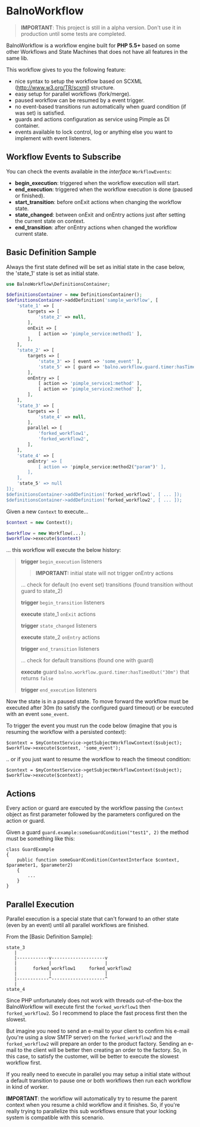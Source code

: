 BalnoWorkflow
=============
> **IMPORTANT**: This project is still in a alpha version. Don't use it in production until some tests are completed.

BalnoWorkflow is a workflow engine built for **PHP 5.5+** based on some other Workflows and State Machines that does
not have all features in the same lib.

This workflow gives to you the following feature:

- nice syntax to setup the workflow based on SCXML (http://www.w3.org/TR/scxml) structure.
- easy setup for parallel workflows (fork/merge).
- paused workflow can be resumed by a event trigger.
- no event-based transitions run automatically when guard condition (if was set) is satisfied.
- guards and actions configuration as service using Pimple as DI container.
- events available to lock control, log or anything else you want to implement with event listeners.

Workflow Events to Subscribe
----------------------------

You can check the events available in the *interface* `WorkflowEvents`:

- **begin_execution**: triggered when the workflow execution will start.
- **end_execution**: triggered when the workflow execution is done (paused or finished).
- **start_transition**: before onExit actions when changing the workflow state.
- **state_changed**: between onExit and onEntry actions just after setting the current state on context.
- **end_transition**: after onEntry actions when changed the workflow current state.

Basic Definition Sample
-----------------------

Always the first state defined will be set as initial state in the case below, the 'state_1' state is set as
initial state.

```php
use BalnoWorkflow\DefinitionsContainer;

$definitionsContainer = new DefinitionsContainer();
$definitionsContainer->addDefinition('sample_workflow', [
    'state_1' => [
        targets => [
            'state_2' => null,
        ],
        onExit => [
            [ action => 'pimple_service:method1' ],
        ],
    ],
    'state_2' => [
        targets => [
            'state_3' => [ event => 'some_event' ],
            'state_5' => [ guard => 'balno.workflow.guard.timer:hasTimedOut("30m")' ],
        ],
        onEntry => [
            [ action => 'pimple_service1:method' ],
            [ action => 'pimple_service2:method' ],
        ],
    ],
    'state_3' => [
        targets => [
            'state_4' => null,
        ],
        parallel => [
            'forked_workflow1',
            'forked_workflow2',
        ],
    ],
    'state_4' => [
        onEntry' => [
            [ action => 'pimple_service:method2("param")' ],
        ],
    ],
    'state_5' => null
]);
$definitionsContainer->addDefinition('forked_workflow1', [ ... ]);
$definitionsContainer->addDefinition('forked_workflow2', [ ... ]);
```

Given a new `Context` to execute...

```php
$context = new Context();

$workflow = new Workflow(...);
$workflow->execute($context)
```
 
... this workflow will execute the below history:

> **trigger** `begin_execution` listeners
>
>> **IMPORTANT:** initial state will not trigger onEntry actions
>
> ... check for default (no event set) transitions (found transition without guard to state_2)
>
> **trigger** `begin_transition` listeners
>
> **execute** state_1 `onExit` actions
>
> **trigger** `state_changed` listeners
>
> **execute** state_2 `onEntry` actions
>
> **trigger** `end_transition` listeners
>
> ... check for default transitions (found one with guard)
>
> **execute** guard `balno.workflow.guard.timer:hasTimedOut("30m")` that returns `false`
>
> **trigger** `end_execution` listeners

Now the state is in a paused state. To move forward the workflow must be executed after 30m (to satisfy the configured
guard timeout) or be executed with an event `some_event`.

To trigger the event you must run the code below (imagine that you is resuming the workflow with a persisted context):

```
$context = $myContextService->getSubjectWorkflowContext($subject);
$workflow->execute($context, 'some_event');
```

.. or if you just want to resume the workflow to reach the timeout condition:
```
$context = $myContextService->getSubjectWorkflowContext($subject);
$workflow->execute($context);
```

Actions
-------

Every action or guard are executed by the workflow passing the `Context` object as first parameter followed by the
parameters configured on the action or guard.

Given a guard `guard.example:someGuardCondition("test1", 2)` the method must be something like this:

```
class GuardExample
{
    public function someGuardCondition(ContextInterface $context, $parameter1, $parameter2)
    {
        ...
    }
}
```

Parallel Execution
------------------

Parallel execution is a special state that can't forward to an other state (even by an event) until all parallel
workflows are finished.

From the [Basic Definition Sample]:
```
state_3
   |
   |------------v--------------------v
   |            |                    |
   |      forked_workflow1     forked_workflow2
   |            |                    |
   |------------^--------------------^
   |
state_4
```

Since PHP unfortunately does not work with threads out-of-the-box the BalnoWorkflow will execute first the
`forked_workflow1` then `forked_workflow2`. So I recommend to place the fast process first then the slowest.

But imagine you need to send an e-mail to your client to confirm his e-mail (you're using a slow SMTP server)
on the `forked_workflow2` and the `forked_workflow2` will prepare an order to the product factory. Sending an
e-mail to the client will be better then creating an order to the factory. So, in this case, to satisfy the customer,
will be better to execute the slowest workflow first.

If you really need to execute in parallel you may setup a initial state without a default transition to pause one or
both workflows then run each workflow in kind of worker.

**IMPORTANT**: the workflow will automatically try to resume the parent context when you resume a child workflow
and it finishes. So, if you're really trying to parallelize this sub workflows ensure that your locking system is
compatible with this scenario.
